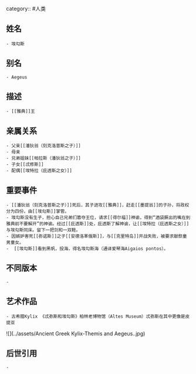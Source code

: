 category:: #人类
## 姓名
	- 埃勾斯
## 别名
	- Aegeus
## 描述
	- [[雅典]]王
## 亲属关系
	- 父亲[[潘狄翁（刻克洛普斯之子）]]
	- 母亲
	- 兄弟姐妹[[帕拉斯（潘狄翁之子）]]
	- 子女[[忒修斯]]
	- 配偶[[埃特拉（庇透斯之女）]]
## 重要事件
	- [[潘狄翁（刻克洛普斯之子）]]死后，其子进攻[[雅典]]，赶走[[墨提翁]]的子孙，将政权分为四份，由[[埃勾斯]]掌管。
	- 埃勾斯没有生子，担心自己兄弟们篡夺王位，请求[[得尔福]]神谕，得到“酒袋撅出的嘴在到雅典前不要解开”的神谕。经过[[庇透斯]]处，庇透斯了解神谕，让[[埃特拉（庇透斯之女）]]与埃勾斯同床。留下一把剑和一双鞋。
	- 因嫉妒害死[[弥诺斯]]之子[[安德洛革俄斯]]，与[[克里特岛]]开战失败，被要求献祭童男童女。
	-  [[埃勾斯]]看到黑帆，投海，得名埃勾斯海（通译爱琴海Aigaios pontos）。
## 不同版本
	-
## 艺术作品
	- 古希腊Kylix 《忒弥斯和埃勾斯》柏林老博物馆（Altes Museum）忒弥斯在其中更像是皮提亚
 ![](../assets/Ancient Greek Kylix-Themis and Aegeus..jpg)
## 后世引用
	-
